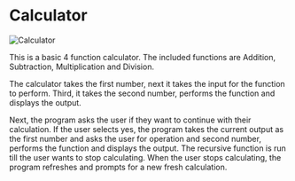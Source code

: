 # Calculator

![Calculator](../../GIFs/giphy_calculated.gif)

This is a basic 4 function calculator. The included functions are Addition, Subtraction, Multiplication and Division.

The calculator takes the first number, next it takes the input for the function to perform. Third, it takes the second number, performs the function and displays the output.

Next, the program asks the user if they want to continue with their calculation. If the user selects yes, the program takes the current output as the first number and asks the user for operation and second number, performs the function and displays the output. The recursive function is run till the user wants to stop calculating. When the user stops calculating, the program refreshes and prompts for a new fresh calculation. 


